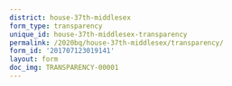 ```yaml
---
district: house-37th-middlesex
form_type: transparency
unique_id: house-37th-middlesex-transparency
permalink: /2020bq/house-37th-middlesex/transparency/
form_id: '201707123019141'
layout: form
doc_img: TRANSPARENCY-00001
---
```

